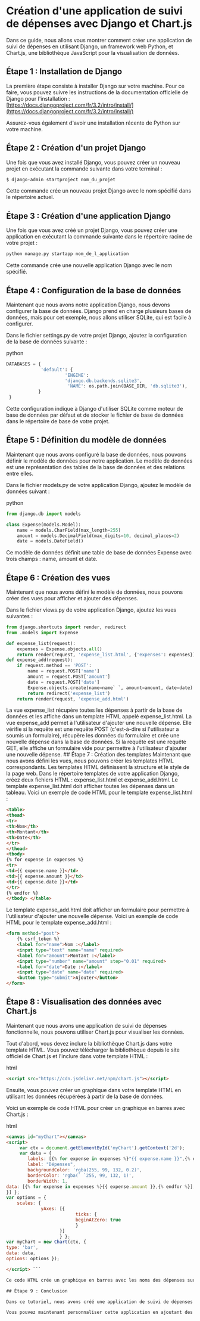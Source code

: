 # Création d'une application de suivi de dépenses avec Django et Chart.js

Dans ce guide, nous allons vous montrer comment créer une application de suivi de dépenses en utilisant Django, un framework web Python, et Chart.js, une bibliothèque JavaScript pour la visualisation de données.

## Étape 1 : Installation de Django

La première étape consiste à installer Django sur votre machine. Pour ce faire, vous pouvez suivre les instructions de la documentation officielle de Django pour l'installation : [https://docs.djangoproject.com/fr/3.2/intro/install/](https://docs.djangoproject.com/fr/3.2/intro/install/)

Assurez-vous également d'avoir une installation récente de Python sur votre machine.

## Étape 2 : Création d'un projet Django

Une fois que vous avez installé Django, vous pouvez créer un nouveau projet en exécutant la commande suivante dans votre terminal :



```bash
$ django-admin startproject nom_du_projet
````

Cette commande crée un nouveau projet Django avec le nom spécifié dans le répertoire actuel.

## Étape 3 : Création d'une application Django

Une fois que vous avez créé un projet Django, vous pouvez créer une application en exécutant la commande suivante dans le répertoire racine de votre projet :



````bash
python manage.py startapp nom_de_l_application
````

Cette commande crée une nouvelle application Django avec le nom spécifié.

## Étape 4 : Configuration de la base de données

Maintenant que nous avons notre application Django, nous devons configurer la base de données. Django prend en charge plusieurs bases de données, mais pour cet exemple, nous allons utiliser SQLite, qui est facile à configurer.

Dans le fichier settings.py de votre projet Django, ajoutez la configuration de la base de données suivante :

python

```python
DATABASES = {
			 'default': {
			          'ENGINE': 
			          'django.db.backends.sqlite3',
			           'NAME': os.path.join(BASE_DIR, 'db.sqlite3'),
			}
 }
````

Cette configuration indique à Django d'utiliser SQLite comme moteur de base de données par défaut et de stocker le fichier de base de données dans le répertoire de base de votre projet.

## Étape 5 : Définition du modèle de données

Maintenant que nous avons configuré la base de données, nous pouvons définir le modèle de données pour notre application. Le modèle de données est une représentation des tables de la base de données et des relations entre elles.

Dans le fichier models.py de votre application Django, ajoutez le modèle de données suivant :

python

````python 
from django.db import models

class Expense(models.Model):
	name = models.CharField(max_length=255)
	amount = models.DecimalField(max_digits=10, decimal_places=2)
	date = models.DateField()
````

Ce modèle de données définit une table de base de données Expense avec trois champs : name, amount et date.

## Étape 6 : Création des vues

Maintenant que nous avons défini le modèle de données, nous pouvons créer des vues pour afficher et ajouter des dépenses.

Dans le fichier views.py de votre application Django, ajoutez les vues suivantes :

```python
from django.shortcuts import render, redirect
from .models import Expense

def expense_list(request):
	expenses = Expense.objects.all()
	return render(request, 'expense_list.html', {'expenses': expenses})
def expense_add(request):     
	if request.method == 'POST':         
		name = request.POST['name']         
		amount = request.POST['amount']         
		date = request.POST['date']         
		Expense.objects.create(name=name` `, amount=amount, date=date)     
		return redirect('expense_list') 
	return render(request, 'expense_add.html')
````


La vue expense_list récupère toutes les dépenses à partir de la base de données et les affiche dans un template HTML appelé expense_list.html.  La vue expense_add permet à l'utilisateur d'ajouter une nouvelle dépense. Elle vérifie si la requête est une requête POST (c'est-à-dire si l'utilisateur a soumis un formulaire), récupère les données du formulaire et crée une nouvelle dépense dans la base de données. Si la requête est une requête GET, elle affiche un formulaire vide pour permettre à l'utilisateur d'ajouter une nouvelle dépense.  ## Étape 7 : Création des templates  Maintenant que nous avons défini les vues, nous pouvons créer les templates HTML correspondants. Les templates HTML définissent la structure et le style de la page web.  Dans le répertoire templates de votre application Django, créez deux fichiers HTML : expense_list.html et expense_add.html.  Le template expense_list.html doit afficher toutes les dépenses dans un tableau. Voici un exemple de code HTML pour le template expense_list.html :  
`````html
<table>
<thead>
<tr>
<th>Nom</th>
<th>Montant</th> 
<th>Date</th>
</tr>
</thead>
<tbody>
{% for expense in expenses %}
<tr>
<td>{{ expense.name }}</td>
<td>{{ expense.amount }}</td>
<td>{{ expense.date }}</td>
</tr>
{% endfor %}
</tbody> </table>
`````

Le template expense_add.html doit afficher un formulaire pour permettre à l'utilisateur d'ajouter une nouvelle dépense. Voici un exemple de code HTML pour le template expense_add.html :



```html
<form method="post">     
	{% csrf_token %}     
	<label for="name">Nom :</label>     
	<input type="text" name="name" required>     
	<label for="amount">Montant :</label>     
	<input type="number" name="amount" step="0.01" required>     
	<label for="date">Date :</label>     
	<input type="date" name="date" required>     
	<button type="submit">Ajouter</button> 
</form>
````

## Étape 8 : Visualisation des données avec Chart.js

Maintenant que nous avons une application de suivi de dépenses fonctionnelle, nous pouvons utiliser Chart.js pour visualiser les données.

Tout d'abord, vous devez inclure la bibliothèque Chart.js dans votre template HTML. Vous pouvez télécharger la bibliothèque depuis le site officiel de Chart.js et l'inclure dans votre template HTML :

html

```html
<script src="https://cdn.jsdelivr.net/npm/chart.js"></script>
````

Ensuite, vous pouvez créer un graphique dans votre template HTML en utilisant les données récupérées à partir de la base de données.

Voici un exemple de code HTML pour créer un graphique en barres avec Chart.js :

html

```html
<canvas id="myChart"></canvas>
<script>
     var ctx = document.getElementById('myChart').getContext('2d');
     var data = {
        labels: [{% for expense in expenses %}"{{ expense.name }}",{% endfor %}],         datasets: [{
        label: "Dépenses",
        backgroundColor: 'rgba(255, 99, 132, 0.2)',
		borderColor: 'rgba(` `255, 99, 132, 1)',
		borderWidth: 1,
data: [{% for expense in expenses %}{{ expense.amount }},{% endfor %}],
}] };
var options = {
	scales: {
	         yAxes: [{
	                      ticks: {
	                      beginAtZero: true
	                      }
	                }]
	                } };
var myChart = new Chart(ctx, {
type: 'bar',
data: data,
options: options });

</script> ```

Ce code HTML crée un graphique en barres avec les noms des dépenses sur l'axe X et les montants des dépenses sur l'axe Y.

## Étape 9 : Conclusion

Dans ce tutoriel, nous avons créé une application de suivi de dépenses en utilisant Django et Chart.js. Nous avons créé une base de données pour stocker les dépenses, défini des vues pour afficher et ajouter des dépenses, créé des templates HTML pour afficher les données et visualisé les données avec Chart.js.

Vous pouvez maintenant personnaliser cette application en ajoutant des fonctionnalités supplémentaires telles que la suppression et la modification des dépenses, l'ajout de catégories de dépenses, la gestion des utilisateurs, etc.